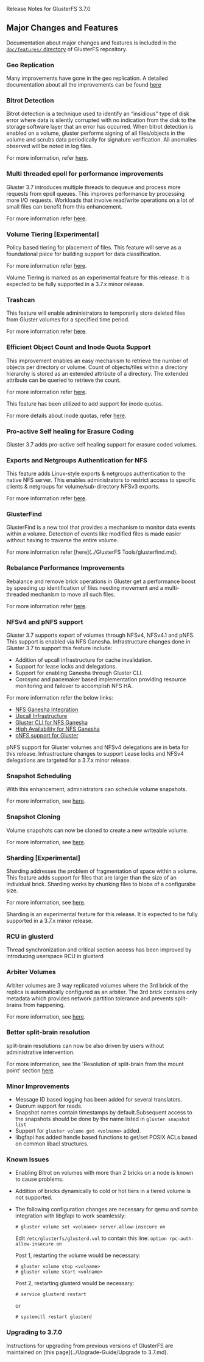 Release Notes for GlusterFS 3.7.0

## Major Changes and Features

Documentation about major changes and features is  included in the [`doc/features/` directory](https://github.com/gluster/glusterdocs/tree/release-3.7.0-1/doc/Features) of GlusterFS repository.

### Geo Replication

Many improvements have gone in the geo replication. A detailed documentation about all the improvements can be found [here](https://github.com/gluster/glusterdocs/blob/master/release-notes/geo-rep-in-3.7.md)

### Bitrot Detection

Bitrot detection is a technique used to identify an “insidious” type of disk error where data is silently corrupted with no indication from the disk to the
storage software layer that an error has occurred. When bitrot detection is enabled on a volume, gluster performs signing of all files/objects in the volume and scrubs data periodically for signature verification. All anomalies observed will be noted in log files.

For more information, refer [here](https://github.com/gluster/glusterfs-specs/blob/master/done/GlusterFS%203.7/BitRot.md).

### Multi threaded epoll for performance improvements

Gluster 3.7 introduces multiple threads to dequeue and process more requests from epoll queues. This improves performance by processing more I/O requests. Workloads that involve read/write operations on a lot of small files can benefit from this enhancement.

For more information refer [here](https://github.com/gluster/glusterfs-specs/blob/master/done/GlusterFS%203.7/Small%20File%20Performance.md).

### Volume Tiering [Experimental]

Policy based tiering for placement of files. This feature will serve as a foundational piece for building support for data classification.

For more information refer [here](https://github.com/gluster/glusterfs-specs/blob/master/done/GlusterFS%203.7/Data%20Classification.md).

Volume Tiering is marked as an experimental feature for this release. It is expected to be fully supported in a 3.7.x minor release.

### Trashcan

This feature will enable administrators to temporarily store deleted files from Gluster volumes for a specified time period.

For more information refer [here](https://github.com/gluster/glusterfs-specs/blob/master/done/GlusterFS%203.7/Trash.md).

### Efficient Object Count and Inode Quota Support

This improvement enables an easy mechanism to retrieve the number of objects per directory or volume. Count of objects/files within a directory hierarchy is stored as an extended attribute of a directory. The extended attribute can be queried to retrieve the count.

For more information refer [here](https://github.com/gluster/glusterfs-specs/blob/master/done/GlusterFS%203.7/Object%20Count.md).

This feature has been utilized to add support for inode quotas.

For more details about inode quotas, refer [here](https://github.com/gluster/glusterfs-specs/blob/master/done/Features/quota-object-count.md).

### Pro-active Self healing for Erasure Coding

Gluster 3.7 adds pro-active self healing support for erasure coded volumes.

### Exports and Netgroups Authentication for NFS

This feature adds Linux-style exports & netgroups authentication to the native NFS server. This enables administrators to restrict access to specific clients & netgroups for volume/sub-directory NFSv3 exports.

For more information refer [here](https://github.com/gluster/glusterfs-specs/blob/master/done/GlusterFS%203.7/Exports%20and%20Netgroups%20Authentication.md).

### GlusterFind

GlusterFind is a new tool that provides a mechanism to monitor data events within a volume. Detection of events like modified files is made easier without having to traverse the entire volume.

For more information refer [here](../GlusterFS Tools/glusterfind.md).

### Rebalance Performance Improvements

Rebalance and remove brick operations in Gluster get a performance boost by speeding up identification of files needing movement and a multi-threaded mechanism to move all such files.

For more information refer [here](https://github.com/gluster/glusterfs-specs/blob/master/done/GlusterFS%203.7/Improve%20Rebalance%20Performance.md).

### NFSv4 and pNFS support

Gluster 3.7 supports export of volumes through NFSv4, NFSv4.1 and pNFS. This support is enabled via NFS Ganesha. Infrastructure changes done in Gluster 3.7 to support this feature include:

- Addition of upcall infrastructure for cache invalidation.
- Support for lease locks and delegations.
- Support for enabling Ganesha through Gluster CLI.
- Corosync and pacemaker based implementation providing resource monitoring and failover to accomplish NFS HA.

For more information refer the below links:

- [NFS Ganesha Integration](https://github.com/gluster/glusterfs-specs/blob/master/done/Features/glusterfs_nfs-ganesha_integration.md)
- [Upcall Infrastructure](https://github.com/gluster/glusterfs-specs/blob/master/done/Features/upcall.md)
- [Gluster CLI for NFS Ganesha](https://github.com/gluster/glusterfs-specs/blob/master/done/GlusterFS%203.7/Gluster%20CLI%20for%20NFS%20Ganesha.md)
- [High Availability for NFS Ganesha](https://github.com/gluster/glusterfs-specs/blob/master/done/GlusterFS%203.7/HA%20for%20Ganesha.md)
- [pNFS support for Gluster](https://github.com/gluster/glusterfs-specs/blob/master/done/Features/mount_gluster_volume_using_pnfs.md)

pNFS support for Gluster volumes and NFSv4 delegations are in beta for this release. Infrastructure changes to support Lease locks and NFSv4 delegations are targeted for a 3.7.x minor release.

### Snapshot Scheduling

With this enhancement, administrators can schedule volume snapshots.

For more information, see [here](https://github.com/gluster/glusterfs-specs/blob/master/done/GlusterFS%203.7/Scheduling%20of%20Snapshot.md).

### Snapshot Cloning

Volume snapshots can now be cloned to create a new writeable volume.

For more information, see [here](https://github.com/gluster/glusterfs-specs/blob/master/done/GlusterFS%203.7/Clone%20of%20Snapshot.md).

### Sharding [Experimental]

Sharding addresses the problem of fragmentation of space within a volume. This feature adds support for files that are larger than the size of an individual brick. Sharding works by chunking files to blobs of a configurabe size.

For more information, see [here](https://github.com/gluster/glusterfs-specs/blob/master/done/GlusterFS%203.7/Sharding%20xlator.md).

Sharding is an experimental feature for this release. It is expected to be fully supported in a 3.7.x minor release.

### RCU in glusterd

Thread synchronization and critical section access has been improved by introducing userspace RCU in glusterd

### Arbiter Volumes

Arbiter volumes are 3 way replicated volumes where the 3rd brick of the replica is automatically configured as an arbiter. The 3rd brick contains only metadata which provides network partition tolerance and prevents split-brains from happening.

For more information, see [here](https://github.com/gluster/glusterfs-specs/blob/master/done/Features/afr-arbiter-volumes.md).

### Better split-brain resolution

split-brain resolutions can now be also driven by users without administrative intervention.

For more information, see the 'Resolution of split-brain from the mount point' section [here](https://github.com/gluster/glusterfs-specs/blob/master/done/Features/heal-info-and-split-brain-resolution.md).

### Minor Improvements

* Message ID based logging has been added for several translators.
* Quorum support for reads.
* Snapshot names contain timestamps by default.Subsequent access to the snapshots should be done by the name listed in `gluster snapshot list`
* Support for `gluster volume get <volname>` added.
* libgfapi has added handle based functions to get/set POSIX ACLs based on common libacl structures.

### Known Issues

* Enabling Bitrot on volumes with more than 2 bricks on a node is known to cause problems.
* Addition of bricks dynamically to cold or hot tiers in a tiered volume is not supported.
* The following configuration changes are necessary for qemu and samba integration with libgfapi to work seamlessly:

    ~~~
    # gluster volume set <volname> server.allow-insecure on
    ~~~

    Edit `/etc/glusterfs/glusterd.vol` to contain this line: `option rpc-auth-allow-insecure on`

    Post 1, restarting the volume would be necessary:

    ~~~
    # gluster volume stop <volname>
    # gluster volume start <volname>
    ~~~

    Post 2, restarting glusterd would be necessary:

    ~~~
    # service glusterd restart
    ~~~

    or

    ~~~
    # systemctl restart glusterd
    ~~~

### Upgrading to 3.7.0

Instructions for upgrading from previous versions of GlusterFS are maintained on [this page](../Upgrade-Guide/Upgrade to 3.7.md).
